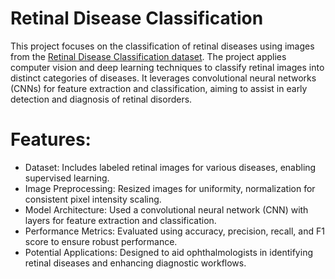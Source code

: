 # Retinal Disease Classification
This project focuses on the classification of retinal diseases using images from the [Retinal Disease Classification dataset](https://www.kaggle.com/datasets/andrewmvd/retinal-disease-classification). The project applies computer vision and deep learning techniques to classify retinal images into distinct categories of diseases. It leverages convolutional neural networks (CNNs) for feature extraction and classification, aiming to assist in early detection and diagnosis of retinal disorders.

# Features:
- Dataset: Includes labeled retinal images for various diseases, enabling supervised learning.
- Image Preprocessing: Resized images for uniformity, normalization for consistent pixel intensity scaling.
- Model Architecture: Used a convolutional neural network (CNN) with layers for feature extraction and classification.
- Performance Metrics: Evaluated using accuracy, precision, recall, and F1 score to ensure robust performance.
- Potential Applications: Designed to aid ophthalmologists in identifying retinal diseases and enhancing diagnostic workflows.
